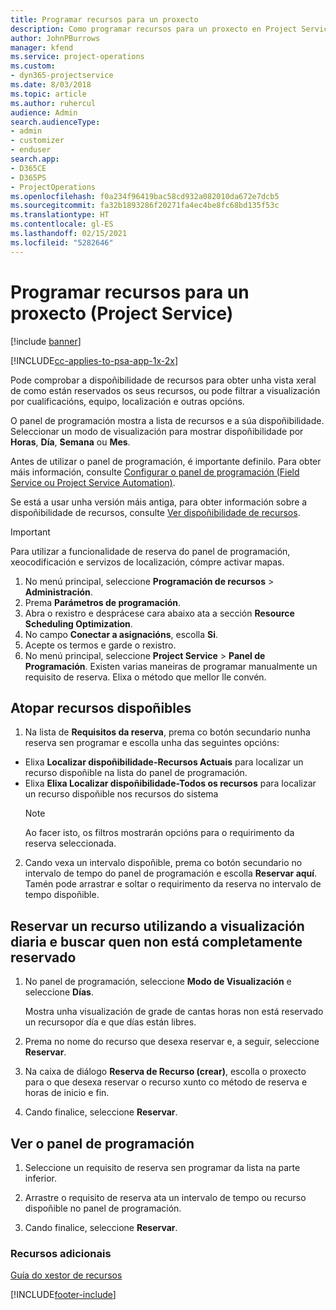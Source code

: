 ```yaml
---
title: Programar recursos para un proxecto
description: Como programar recursos para un proxecto en Project Service
author: JohnPBurrows
manager: kfend
ms.service: project-operations
ms.custom:
- dyn365-projectservice
ms.date: 8/03/2018
ms.topic: article
ms.author: ruhercul
audience: Admin
search.audienceType:
- admin
- customizer
- enduser
search.app:
- D365CE
- D365PS
- ProjectOperations
ms.openlocfilehash: f0a234f96419bac58cd932a082010da672e7dcb5
ms.sourcegitcommit: fa32b1893286f20271fa4ec4be8fc68bd135f53c
ms.translationtype: HT
ms.contentlocale: gl-ES
ms.lasthandoff: 02/15/2021
ms.locfileid: "5282646"
---
```

# <a name="schedule-resources-for-a-project-project-service"></a>Programar recursos para un proxecto (Project Service)

[!include [banner](../includes/psa-now-project-operations.md)]

[!INCLUDE[cc-applies-to-psa-app-1x-2x](../includes/cc-applies-to-psa-app-1x-2x.md)]

Pode comprobar a dispoñibilidade de recursos para obter unha vista xeral de como están reservados os seus recursos, ou pode filtrar a visualización por cualificacións, equipo, localización e outras opcións.  
  
O panel de programación mostra a lista de recursos e a súa dispoñibilidade. Seleccionar un modo de visualización para mostrar dispoñibilidade por **Horas**, **Día**, **Semana** ou **Mes**.  
  
Antes de utilizar o panel de programación, é importante definilo. Para obter máis información, consulte [Configurar o panel de programación (Field Service ou Project Service Automation)](https://docs.microsoft.com/dynamics365/field-service/configure-schedule-board).
  
Se está a usar unha versión máis antiga, para obter información sobre a dispoñibilidade de recursos, consulte [Ver dispoñibilidade de recursos](../psa/view-resource-availability.md).  

> [!IMPORTANT]
>  Para utilizar a funcionalidade de reserva do panel de programación, xeocodificación e servizos de localización, cómpre activar mapas.  
> 
> 1. No menú principal, seleccione **Programación de recursos** > **Administración**.  
> 2. Prema **Parámetros de programación**.  
> 3. Abra o rexistro e desprácese cara abaixo ata a sección **Resource Scheduling Optimization**.  
> 4. No campo **Conectar a asignacións**, escolla **Si**.  
> 5. Acepte os termos e garde o rexistro.  
> 6. No menú principal, seleccione **Project Service** > **Panel de Programación**. Existen varias maneiras de programar manualmente un requisito de reserva. Elixa o método que mellor lle convén.
  
## <a name="find-available-resources"></a>Atopar recursos dispoñibles

1.  Na lista de **Requisitos da reserva**, prema co botón secundario nunha reserva sen programar e escolla unha das seguintes opcións:  
  
- Elixa **Localizar dispoñibilidade-Recursos Actuais** para localizar un recurso dispoñible na lista do panel de programación.  
- Elixa **Elixa Localizar dispoñibilidade-Todos os recursos** para localizar un recurso dispoñible nos recursos do sistema  
   > [!NOTE]
   >  Ao facer isto, os filtros mostrarán opcións para o requirimento da reserva seleccionada.  
  
2. Cando vexa un intervalo dispoñible, prema co botón secundario no intervalo de tempo do panel de programación e escolla **Reservar aquí**. Tamén pode arrastrar e soltar o requirimento da reserva no intervalo de tempo dispoñible.  
  

## <a name="book-a-resource-using-the-daily-view-and-find-whos-under-booked"></a>Reservar un recurso utilizando a visualización diaria e buscar quen non está completamente reservado
  
1.  No panel de programación, seleccione **Modo de Visualización** e seleccione **Días**.  
  
    Mostra unha visualización de grade de cantas horas non está reservado un recursopor día e que días están libres.  
  
2.  Prema no nome do recurso que desexa reservar e, a seguir, seleccione **Reservar**.  
  
3.  Na caixa de diálogo **Reserva de Recurso (crear)**, escolla o proxecto para o que desexa reservar o recurso xunto co método de reserva e horas de inicio e fin.  
  
4.  Cando finalice, seleccione **Reservar**.  
  
## <a name="view-to-the-schedule-board"></a>Ver o panel de programación
  
1.  Seleccione un requisito de reserva sen programar da lista na parte inferior.  
  
2.  Arrastre o requisito de reserva ata un intervalo de tempo ou recurso dispoñible no panel de programación.  
  
3.  Cando finalice, seleccione **Reservar**.  
  
### <a name="additional-resources"></a>Recursos adicionais  
 [Guía do xestor de recursos](../psa/resource-manager-guide.md)


[!INCLUDE[footer-include](../includes/footer-banner.md)]